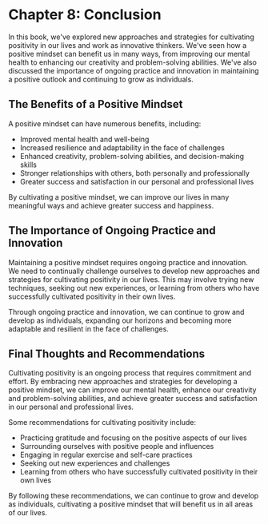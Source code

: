 Chapter 8: Conclusion
=====================

In this book, we've explored new approaches and strategies for cultivating positivity in our lives and work as innovative thinkers. We've seen how a positive mindset can benefit us in many ways, from improving our mental health to enhancing our creativity and problem-solving abilities. We've also discussed the importance of ongoing practice and innovation in maintaining a positive outlook and continuing to grow as individuals.

The Benefits of a Positive Mindset
----------------------------------

A positive mindset can have numerous benefits, including:

* Improved mental health and well-being
* Increased resilience and adaptability in the face of challenges
* Enhanced creativity, problem-solving abilities, and decision-making skills
* Stronger relationships with others, both personally and professionally
* Greater success and satisfaction in our personal and professional lives

By cultivating a positive mindset, we can improve our lives in many meaningful ways and achieve greater success and happiness.

The Importance of Ongoing Practice and Innovation
-------------------------------------------------

Maintaining a positive mindset requires ongoing practice and innovation. We need to continually challenge ourselves to develop new approaches and strategies for cultivating positivity in our lives. This may involve trying new techniques, seeking out new experiences, or learning from others who have successfully cultivated positivity in their own lives.

Through ongoing practice and innovation, we can continue to grow and develop as individuals, expanding our horizons and becoming more adaptable and resilient in the face of challenges.

Final Thoughts and Recommendations
----------------------------------

Cultivating positivity is an ongoing process that requires commitment and effort. By embracing new approaches and strategies for developing a positive mindset, we can improve our mental health, enhance our creativity and problem-solving abilities, and achieve greater success and satisfaction in our personal and professional lives.

Some recommendations for cultivating positivity include:

* Practicing gratitude and focusing on the positive aspects of our lives
* Surrounding ourselves with positive people and influences
* Engaging in regular exercise and self-care practices
* Seeking out new experiences and challenges
* Learning from others who have successfully cultivated positivity in their own lives

By following these recommendations, we can continue to grow and develop as individuals, cultivating a positive mindset that will benefit us in all areas of our lives.
